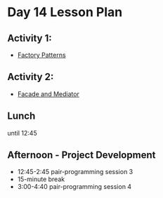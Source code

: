 # Day 14 Lesson Plan

## Activity 1:

- [Factory Patterns](../activities/activity14-1factories.md)

## Activity 2:

- [Facade and Mediator](../activities/activity14-2facadeMediator.md)

## Lunch

until 12:45

## Afternoon - Project Development

- 12:45-2:45 pair-programming session 3
- 15-minute break
- 3:00-4:40 pair-programming session 4

